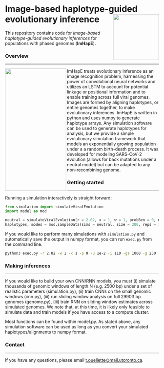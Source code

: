 # Image-based haplotype-guided evolutionary inference <img align="right" width="150" height="150" src="https://github.com/tomouellette/ImHapE/blob/master/icon.svg">

This repository contains code for *image-based haplotype-guided evolutionary inferences* for populations with phased genomes (**ImHapE**). 

### Overview
---
<img align ="left" src="https://github.com/tomouellette/ImHapE/blob/master/infograph.svg" width = "200" height = "400"> ImHapE treats evolutionary inference as an image recognition problem, harnessing the power of convolutional neural networks and utilizes an LSTM to account for potential linkage or positional information and to enable training across full viral genomes. Images are formed by aligning haplotypes, or entire genomes together, to make evolutionary inferences. ImHapE is written in python and uses numpy to generate haplotype arrays. Any simulation software can be used to generate haplotypes for analysis, but we provide a simple evolutionary simulation framework that models an exponentially growing population under a a random birth-death process. It was developed for modeling SARS-CoV-2 evolution (allows for back mutations under a neutral model) but can be adapted to any non-recombining genome.

### Getting started
---

Running a simulation interactively is straight forward:

```python
from simulation import simulateViralEvolution
import model as mod

neutral = simulateViralEvolution(r = 2.02, x = 1, w = 1, probBen = 0, mutRate = 1e-4, initSize = 250, genomeSize = 5000)
haplotypes, modes = mod.sampleData(sims = neutral, size = 200, reps = 1, sort_row = False, sort_col = True)
```

If you would like to perform many simulations with `simulation.py` and automatically save the output in numpy format, you can run `exec.py` from the command line.

```bash
python3 exec.py -r 2.02 -w 1 -x 1 -p 0 -u 1e-2 -i 110 -gs 1000 -g 250 -ms 1e5 -n 250 -out ./output_folder/
```

### Making inferences
---

If you would like to build your own CNN/RNN models, you must (i) simulate thousands of genomic windows of length N (e.g. 2500 bp) under a set of realistic parameters (simulation.py), (ii) train CNNs on the small genomic windows (cnn.py), (iii) run sliding window analysis on full 29903 bp genomes (genome.py), (iii) train RNN on sliding window estimates across simulated genomes. We note that, at this time, it is likely only feasible to simulate data and train models if you have access to a compute cluster.

Most functions can be found within model.py. As stated above, any simulation software can be used as long as you convert your simulated haplotypes/alignments to numpy format. 

### Contact
---

If you have any questions, please email t.ouellette@mail.utoronto.ca.
